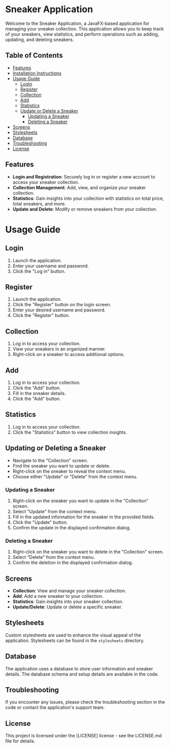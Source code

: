 # Sneaker Application

Welcome to the Sneaker Application, a JavaFX-based application for managing your sneaker collection. This application allows you to keep track of your sneakers, view statistics, and perform operations such as adding, updating, and deleting sneakers.

## Table of Contents

- [Features](#features)
- [Installation Instructions](#installation-instructions)
- [Usage Guide](#usage-guide)
  - [Login](#login)
  - [Register](#register)
  - [Collection](#collection)
  - [Add](#add)
  - [Statistics](#statistics)
  - [Update or Delete a Sneaker](#updating-or-deleting-a-sneaker)
    - [Updating a Sneaker](#updating-a-sneaker)
    - [Deleting a Sneaker](#deleting-a-sneaker)
- [Screens](#screens)
- [Stylesheets](#stylesheets)
- [Database](#database)
- [Troubleshooting](#troubleshooting)
- [License](#license)

## Features

- **Login and Registration**: Securely log in or register a new account to access your sneaker collection.
- **Collection Management**: Add, view, and organize your sneaker collection.
- **Statistics**: Gain insights into your collection with statistics on total price, total sneakers, and more.
- **Update and Delete**: Modify or remove sneakers from your collection.

# Usage Guide

## Login

1. Launch the application.
2. Enter your username and password.
3. Click the "Log in" button.

## Register

1. Launch the application.
2. Click the "Register" button on the login screen.
3. Enter your desired username and password.
4. Click the "Register" button.

## Collection

1. Log in to access your collection.
2. View your sneakers in an organized manner.
3. Right-click on a sneaker to access additional options.

## Add

1. Log in to access your collection.
2. Click the "Add" button.
3. Fill in the sneaker details.
4. Click the "Add" button.

## Statistics

1. Log in to access your collection.
2. Click the "Statistics" button to view collection insights.

## Updating or Deleting a Sneaker

- Navigate to the "Collection" screen.
- Find the sneaker you want to update or delete.
- Right-click on the sneaker to reveal the context menu.
- Choose either "Update" or "Delete" from the context menu.

### Updating a Sneaker

1. Right-click on the sneaker you want to update in the "Collection" screen.
2. Select "Update" from the context menu.
3. Fill in the updated information for the sneaker in the provided fields.
4. Click the "Update" button.
5. Confirm the update in the displayed confirmation dialog.

### Deleting a Sneaker

1. Right-click on the sneaker you want to delete in the "Collection" screen.
2. Select "Delete" from the context menu.
3. Confirm the deletion in the displayed confirmation dialog.

## Screens

- **Collection**: View and manage your sneaker collection.
- **Add**: Add a new sneaker to your collection.
- **Statistics**: Gain insights into your sneaker collection.
- **Update/Delete**: Update or delete a specific sneaker.

## Stylesheets

Custom stylesheets are used to enhance the visual appeal of the application. Stylesheets can be found in the `stylesheets` directory.

## Database

The application uses a database to store user information and sneaker details. The database schema and setup details are available in the code.

## Troubleshooting

If you encounter any issues, please check the troubleshooting section in the code or contact the application's support team.

## License

This project is licensed under the [LICENSE] license - see the LICENSE.md file for details.
